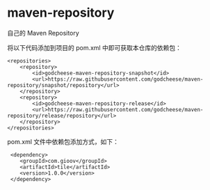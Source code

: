 # maven-repository
自己的 Maven Repository

将以下代码添加到项目的 pom.xml 中即可获取本仓库的依赖包：
```
<repositories>
    <repository>
        <id>godcheese-maven-repository-snapshot</id>
        <url>https://raw.githubusercontent.com/godcheese/maven-repository/snapshot/repository</url>
    </repository>
    <repository>
        <id>godcheese-maven-repository-release</id>
        <url>https://raw.githubusercontent.com/godcheese/maven-repository/release/repository</url>
    </repository>
</repositories>
```

pom.xml 文件中依赖包添加方式，如下：
```
 <dependency>
    <groupId>com.gioov</groupId>
    <artifactId>tile</artifactId>
    <version>1.0.0</version>
 </dependency>
```
